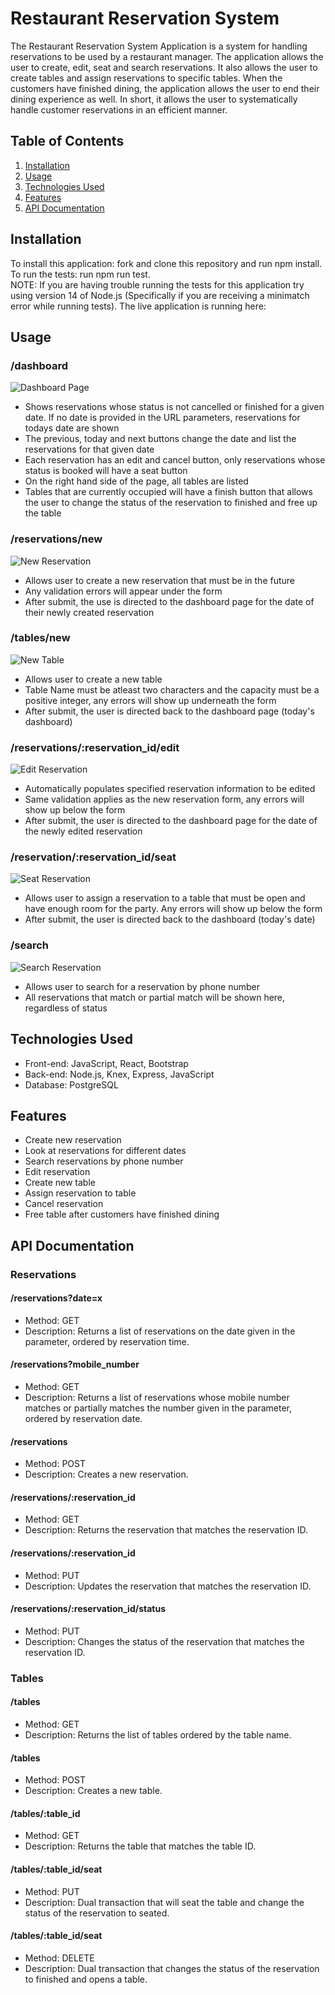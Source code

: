 # Restaurant Reservation System

The Restaurant Reservation System Application is a system for handling reservations to be used by a restaurant manager. The application allows the user to create, edit, seat and search reservations. It also allows the user to create tables and assign reservations to specific tables. When the customers have finished dining, the application allows the user to end their dining experience as well. In short, it allows the user to systematically handle customer reservations in an efficient manner.

## Table of Contents

1. [Installation](#installation)
2. [Usage](#usage)
3. [Technologies Used](#technologies-used)
4. [Features](#features)
5. [API Documentation](#API-documentation)

## Installation

To install this application: fork and clone this repository and run npm install.  
To run the tests: run npm run test.  
NOTE: If you are having trouble running the tests for this application try using version 14 of Node.js (Specifically if you are receiving a minimatch error while running tests).
The live application is running here:

## Usage

### /dashboard

![Dashboard Page](https://github.com/Kyle-Haesler/Capstone-Restaurant-Reservation-System/blob/main/images/DashboardScreenShot.png?raw=true)

- Shows reservations whose status is not cancelled or finished for a given date. If no date is provided in the URL parameters, reservations for todays date are shown
- The previous, today and next buttons change the date and list the reservations for that given date
- Each reservation has an edit and cancel button, only reservations whose status is booked will have a seat button
- On the right hand side of the page, all tables are listed
- Tables that are currently occupied will have a finish button that allows the user to change the status of the reservation to finished and free up the table

### /reservations/new

![New Reservation](https://github.com/Kyle-Haesler/Capstone-Restaurant-Reservation-System/blob/main/images/NewReservationScreenShot.png?raw=true)

- Allows user to create a new reservation that must be in the future
- Any validation errors will appear under the form
- After submit, the use is directed to the dashboard page for the date of their newly created reservation

### /tables/new

![New Table](https://github.com/Kyle-Haesler/Capstone-Restaurant-Reservation-System/blob/main/images/NewTableScreenShot.png?raw=true)

- Allows user to create a new table
- Table Name must be atleast two characters and the capacity must be a positive integer, any errors will show up underneath the form
- After submit, the user is directed back to the dashboard page (today's dashboard)

### /reservations/:reservation_id/edit

![Edit Reservation](https://github.com/Kyle-Haesler/Capstone-Restaurant-Reservation-System/blob/main/images/EditReservationScreenShot.png?raw=true)

- Automatically populates specified reservation information to be edited
- Same validation applies as the new reservation form, any errors will show up below the form
- After submit, the user is directed to the dashboard page for the date of the newly edited reservation

### /reservation/:reservation_id/seat

![Seat Reservation](https://github.com/Kyle-Haesler/Capstone-Restaurant-Reservation-System/blob/main/images/SeatReservationScreenShot.png?raw=true)

- Allows user to assign a reservation to a table that must be open and have enough room for the party. Any errors will show up below the form
- After submit, the user is directed back to the dashboard (today's date)

### /search

![Search Reservation](https://github.com/Kyle-Haesler/Capstone-Restaurant-Reservation-System/blob/main/images/SearchReservationScreenShot.png?raw=true)

- Allows user to search for a reservation by phone number
- All reservations that match or partial match will be shown here, regardless of status

## Technologies Used

- Front-end: JavaScript, React, Bootstrap
- Back-end: Node.js, Knex, Express, JavaScript
- Database: PostgreSQL

## Features

- Create new reservation
- Look at reservations for different dates
- Search reservations by phone number
- Edit reservation
- Create new table
- Assign reservation to table
- Cancel reservation
- Free table after customers have finished dining

## API Documentation

### Reservations

#### /reservations?date=x

- Method: GET
- Description: Returns a list of reservations on the date given in the parameter, ordered by reservation time.

#### /reservations?mobile_number

- Method: GET
- Description: Returns a list of reservations whose mobile number matches or partially matches the number given in the parameter, ordered by reservation date.

#### /reservations

- Method: POST
- Description: Creates a new reservation.

#### /reservations/:reservation_id

- Method: GET
- Description: Returns the reservation that matches the reservation ID.

#### /reservations/:reservation_id

- Method: PUT
- Description: Updates the reservation that matches the reservation ID.

#### /reservations/:reservation_id/status

- Method: PUT
- Description: Changes the status of the reservation that matches the reservation ID.

### Tables

#### /tables

- Method: GET
- Description: Returns the list of tables ordered by the table name.

#### /tables

- Method: POST
- Description: Creates a new table.

#### /tables/:table_id

- Method: GET
- Description: Returns the table that matches the table ID.

#### /tables/:table_id/seat

- Method: PUT
- Description: Dual transaction that will seat the table and change the status of the reservation to seated.

#### /tables/:table_id/seat

- Method: DELETE
- Description: Dual transaction that changes the status of the reservation to finished and opens a table.
